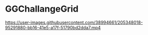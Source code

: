 # GGChallangeGrid



https://user-images.githubusercontent.com/38994661/205348018-95291880-bb16-41e5-a17f-51790bd2dda7.mp4

